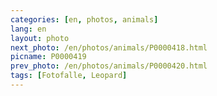 ```yaml
---
categories: [en, photos, animals]
lang: en
layout: photo
next_photo: /en/photos/animals/P0000418.html
picname: P0000419
prev_photo: /en/photos/animals/P0000420.html
tags: [Fotofalle, Leopard]
---
```

